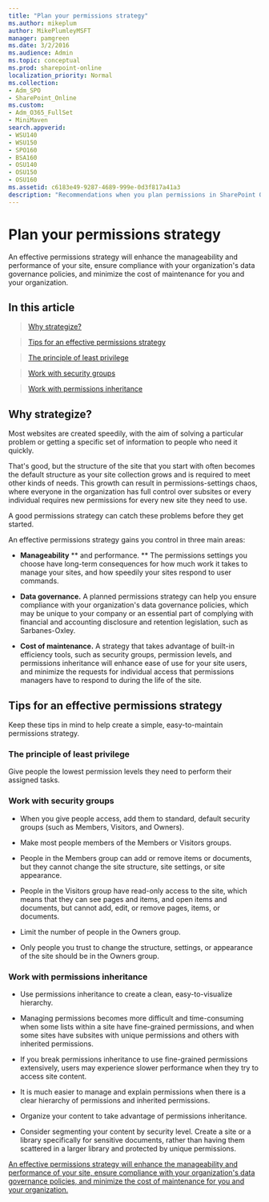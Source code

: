 ```yaml
---
title: "Plan your permissions strategy"
ms.author: mikeplum
author: MikePlumleyMSFT
manager: pamgreen
ms.date: 3/2/2016
ms.audience: Admin
ms.topic: conceptual
ms.prod: sharepoint-online
localization_priority: Normal
ms.collection:
- Adm_SPO
- SharePoint_Online
ms.custom:
- Adm_O365_FullSet
- MiniMaven
search.appverid:
- WSU140
- WSU150
- SPO160
- BSA160
- OSU140
- OSU150
- OSU160
ms.assetid: c6183e49-9287-4689-999e-0d3f817a41a3
description: "Recommendations when you plan permissions in SharePoint Online, includes information on SharePoint Groups, site collection administrators, and securing data."
---
```


# Plan your permissions strategy

An effective permissions strategy will enhance the manageability and performance of your site, ensure compliance with your organization's data governance policies, and minimize the cost of maintenance for you and your organization.
  
## In this article
<a name="__top"> </a>

> [Why strategize?](plan-your-permissions-strategy.md#__toc268492727)
    
> [Tips for an effective permissions strategy](plan-your-permissions-strategy.md#__toc252213638)
    
> [The principle of least privilege](plan-your-permissions-strategy.md#__toc268492729)
    
> [Work with security groups](plan-your-permissions-strategy.md#__toc268492730)
    
> [Work with permissions inheritance](plan-your-permissions-strategy.md#__toc268492731)
    
## Why strategize?
<a name="__toc268492727"> </a>

Most websites are created speedily, with the aim of solving a particular problem or getting a specific set of information to people who need it quickly. 
  
That's good, but the structure of the site that you start with often becomes the default structure as your site collection grows and is required to meet other kinds of needs. This growth can result in permissions-settings chaos, where everyone in the organization has full control over subsites or every individual requires new permissions for every new site they need to use. 
  
A good permissions strategy can catch these problems before they get started. 
  
An effective permissions strategy gains you control in three main areas:
  
- **Manageability** ** and performance. ** The permissions settings you choose have long-term consequences for how much work it takes to manage your sites, and how speedily your sites respond to user commands. 
    
- **Data governance.** A planned permissions strategy can help you ensure compliance with your organization's data governance policies, which may be unique to your company or an essential part of complying with financial and accounting disclosure and retention legislation, such as Sarbanes-Oxley. 
    
- **Cost of maintenance.** A strategy that takes advantage of built-in efficiency tools, such as security groups, permission levels, and permissions inheritance will enhance ease of use for your site users, and minimize the requests for individual access that permissions managers have to respond to during the life of the site. 
    
## Tips for an effective permissions strategy
<a name="__toc252213638"> </a>

Keep these tips in mind to help create a simple, easy-to-maintain permissions strategy. 
  
### The principle of least privilege
<a name="__toc268492729"> </a>

Give people the lowest permission levels they need to perform their assigned tasks. 
  
### Work with security groups
<a name="__toc268492730"> </a>

- When you give people access, add them to standard, default security groups (such as Members, Visitors, and Owners). 
    
- Make most people members of the Members or Visitors groups. 
    
- People in the Members group can add or remove items or documents, but they cannot change the site structure, site settings, or site appearance. 
    
- People in the Visitors group have read-only access to the site, which means that they can see pages and items, and open items and documents, but cannot add, edit, or remove pages, items, or documents.
    
- Limit the number of people in the Owners group. 
    
- Only people you trust to change the structure, settings, or appearance of the site should be in the Owners group.
    
### Work with permissions inheritance
<a name="__toc268492731"> </a>

- Use permissions inheritance to create a clean, easy-to-visualize hierarchy.
    
- Managing permissions becomes more difficult and time-consuming when some lists within a site have fine-grained permissions, and when some sites have subsites with unique permissions and others with inherited permissions. 
    
- If you break permissions inheritance to use fine-grained permissions extensively, users may experience slower performance when they try to access site content. 
    
- It is much easier to manage and explain permissions when there is a clear hierarchy of permissions and inherited permissions. 
    
- Organize your content to take advantage of permissions inheritance.
    
- Consider segmenting your content by security level. Create a site or a library specifically for sensitive documents, rather than having them scattered in a larger library and protected by unique permissions.
    
[An effective permissions strategy will enhance the manageability and performance of your site, ensure compliance with your organization's data governance policies, and minimize the cost of maintenance for you and your organization.](plan-your-permissions-strategy.md#__top)
  

